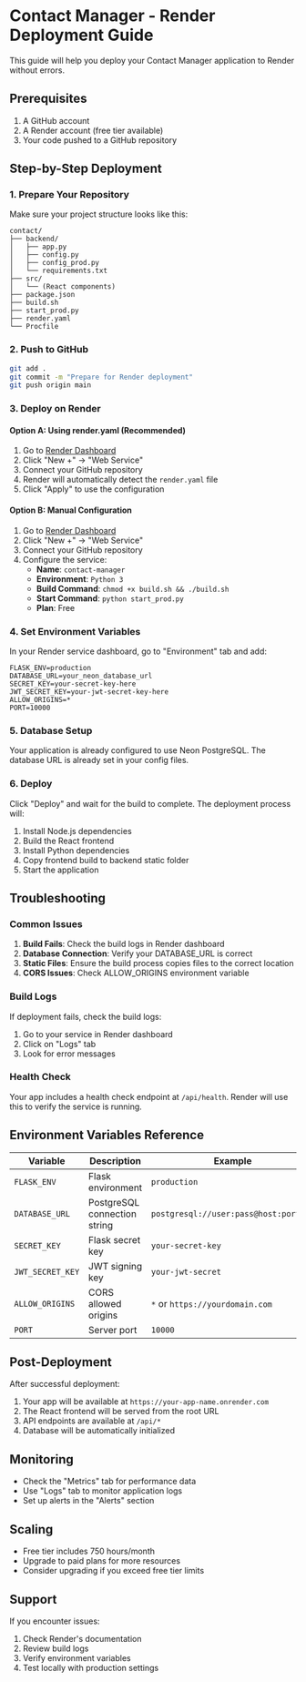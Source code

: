 # Contact Manager - Render Deployment Guide

This guide will help you deploy your Contact Manager application to Render without errors.

## Prerequisites

1. A GitHub account
2. A Render account (free tier available)
3. Your code pushed to a GitHub repository

## Step-by-Step Deployment

### 1. Prepare Your Repository

Make sure your project structure looks like this:
```
contact/
├── backend/
│   ├── app.py
│   ├── config.py
│   ├── config_prod.py
│   └── requirements.txt
├── src/
│   └── (React components)
├── package.json
├── build.sh
├── start_prod.py
├── render.yaml
└── Procfile
```

### 2. Push to GitHub

```bash
git add .
git commit -m "Prepare for Render deployment"
git push origin main
```

### 3. Deploy on Render

#### Option A: Using render.yaml (Recommended)

1. Go to [Render Dashboard](https://dashboard.render.com)
2. Click "New +" → "Web Service"
3. Connect your GitHub repository
4. Render will automatically detect the `render.yaml` file
5. Click "Apply" to use the configuration

#### Option B: Manual Configuration

1. Go to [Render Dashboard](https://dashboard.render.com)
2. Click "New +" → "Web Service"
3. Connect your GitHub repository
4. Configure the service:
   - **Name**: `contact-manager`
   - **Environment**: `Python 3`
   - **Build Command**: `chmod +x build.sh && ./build.sh`
   - **Start Command**: `python start_prod.py`
   - **Plan**: Free

### 4. Set Environment Variables

In your Render service dashboard, go to "Environment" tab and add:

```
FLASK_ENV=production
DATABASE_URL=your_neon_database_url
SECRET_KEY=your-secret-key-here
JWT_SECRET_KEY=your-jwt-secret-key-here
ALLOW_ORIGINS=*
PORT=10000
```

### 5. Database Setup

Your application is already configured to use Neon PostgreSQL. The database URL is already set in your config files.

### 6. Deploy

Click "Deploy" and wait for the build to complete. The deployment process will:

1. Install Node.js dependencies
2. Build the React frontend
3. Install Python dependencies
4. Copy frontend build to backend static folder
5. Start the application

## Troubleshooting

### Common Issues

1. **Build Fails**: Check the build logs in Render dashboard
2. **Database Connection**: Verify your DATABASE_URL is correct
3. **Static Files**: Ensure the build process copies files to the correct location
4. **CORS Issues**: Check ALLOW_ORIGINS environment variable

### Build Logs

If deployment fails, check the build logs:
1. Go to your service in Render dashboard
2. Click on "Logs" tab
3. Look for error messages

### Health Check

Your app includes a health check endpoint at `/api/health`. Render will use this to verify the service is running.

## Environment Variables Reference

| Variable | Description | Example |
|----------|-------------|---------|
| `FLASK_ENV` | Flask environment | `production` |
| `DATABASE_URL` | PostgreSQL connection string | `postgresql://user:pass@host:port/db` |
| `SECRET_KEY` | Flask secret key | `your-secret-key` |
| `JWT_SECRET_KEY` | JWT signing key | `your-jwt-secret` |
| `ALLOW_ORIGINS` | CORS allowed origins | `*` or `https://yourdomain.com` |
| `PORT` | Server port | `10000` |

## Post-Deployment

After successful deployment:

1. Your app will be available at `https://your-app-name.onrender.com`
2. The React frontend will be served from the root URL
3. API endpoints are available at `/api/*`
4. Database will be automatically initialized

## Monitoring

- Check the "Metrics" tab for performance data
- Use "Logs" tab to monitor application logs
- Set up alerts in the "Alerts" section

## Scaling

- Free tier includes 750 hours/month
- Upgrade to paid plans for more resources
- Consider upgrading if you exceed free tier limits

## Support

If you encounter issues:
1. Check Render's documentation
2. Review build logs
3. Verify environment variables
4. Test locally with production settings
